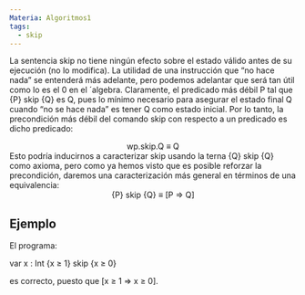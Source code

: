 ```yaml
---
Materia: Algoritmos1
tags:
  - skip
---
```

La sentencia skip no tiene ningún efecto sobre el estado válido antes de su ejecución (no lo modifica). La utilidad de una instrucción que “no hace nada” se entenderá más adelante, pero podemos adelantar que será tan útil como lo es el 0 en el ´algebra.
Claramente, el predicado más débil P tal que {P} skip {Q} es Q, pues lo mínimo necesario para asegurar el estado final Q cuando “no se hace nada” es tener Q como estado inicial. Por lo tanto, la precondición más débil del comando skip con respecto a un predicado es dicho predicado:
<center>wp.skip.Q ≡ Q</center>
Esto podría inducirnos a caracterizar skip usando la terna {Q} skip {Q} como axioma, pero como ya hemos visto que es posible reforzar la precondición, daremos una caracterización más general en términos de una equivalencia:
<center>{P} skip {Q} ≡ [P ⇒ Q]</center>

## Ejemplo
El programa:

var x : Int 
{x ≥ 1} 
skip 
{x ≥ 0} 

es correcto, puesto que [x ≥ 1 ⇒ x ≥ 0].